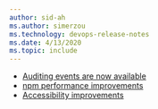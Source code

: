 ```yaml
---
author: sid-ah
ms.author: simerzou
ms.technology: devops-release-notes
ms.date: 4/13/2020
ms.topic: include
---
```


* [Auditing events are now available](#auditing-events-are-now-available)
* [npm performance improvements](#npm-performance-improvements)
* [Accessibility improvements](#accessibility-improvements)
